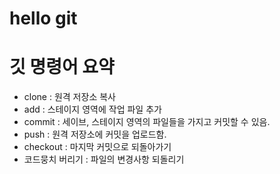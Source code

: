 # hello git

# 깃 명령어 요약

- clone : 원격 저장소 복사
- add : 스테이지 영역에 작업 파일 추가
- commit : 세이브, 스테이지 영역의 파일들을 가지고 커밋할 수 있음.
- push : 원격 저장소에 커밋을 업로드함.
- checkout : 마지막 커밋으로 되돌아가기
- 코드뭉치 버리기 : 파일의 변경사항 되돌리기